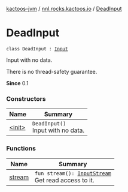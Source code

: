 [kactoos-jvm](../../index.md) / [nnl.rocks.kactoos.io](../index.md) / [DeadInput](./index.md)

# DeadInput

`class DeadInput : `[`Input`](../../nnl.rocks.kactoos/-input/index.md)

Input with no data.

There is no thread-safety guarantee.

**Since**
0.1

### Constructors

| Name | Summary |
|---|---|
| [&lt;init&gt;](-init-.md) | `DeadInput()`<br>Input with no data. |

### Functions

| Name | Summary |
|---|---|
| [stream](stream.md) | `fun stream(): `[`InputStream`](http://docs.oracle.com/javase/8/docs/api/java/io/InputStream.html)<br>Get read access to it. |
